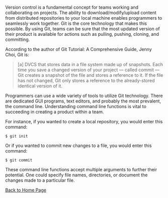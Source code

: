 Version control is a fundamental concept for teams working and collaborating on projects.  The ability to download/modify/upload content from distributed repositories to your local machine enables programmers to seamlessly work together.  Git is the core technology that makes this possible.  By using Git, teams can be sure that the most updated version of their product is available for actions such as pulling, pushing, cloning, and committing.

According to the author of Git Tutorial: A Comprehensive Guide, Jenny Choi, Git is:
> [a] DVCS that stores data in a file system made up of snapshots. Each time you save a changed version of your project — called commit — Git creates a snapshot of the file and stores a reference to it. If the file has not changed, Git only stores a reference to the already-stored identical version of it.

Programmers can use a wide variety of tools to utilize Git technology.  There are dedicated GUI programs, text editors, and probably the most prevalent, the command line.  Understanding command line functions is vital to succeeding in creating a product within a team.

For instance, if you wanted to create a local repository, you would enter this command:
```
$ git init
```

Or if you wanted to commit new changes to a file, you would enter this command:
```
$ git commit
```

These command line functions accept multiple arguments to further their potential.  One could specify file names, directories, or document the changes made to a particular file.

[Back to Home Page](index.md)
